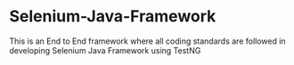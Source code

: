 # Selenium-Java-Framework
This is an End to End framework where all coding standards are followed in developing Selenium Java Framework using TestNG
